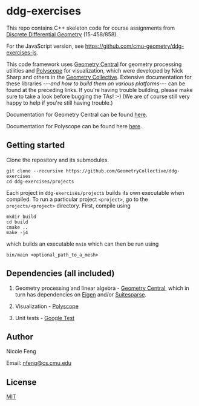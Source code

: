 # ddg-exercises

This repo contains C++ skeleton code for course assignments from [Discrete Differential Geometry](https://brickisland.net/DDGSpring2020/) (15-458/858).

For the JavaScript version, see https://github.com/cmu-geometry/ddg-exercises-js.

This code framework uses [Geometry Central](https://github.com/nmwsharp/geometry-central) for geometry processing utilities and [Polyscope](https://github.com/nmwsharp/polyscope) for visualization, which were developed by Nick Sharp and others in the [Geometry Collective](http://geometry.cs.cmu.edu/). Extensive documentation for these libraries ---_and how to build them on various platforms_--- can be found at the preceding links. If you're having trouble building, please make sure to take a look before bugging the TAs! :-) (We are of course still very happy to help if you're still having trouble.)

Documentation for Geometry Central can be found [here](https://geometry-central.net/).

Documentation for Polyscope can be found here [here](https://polyscope.run/).

## Getting started

Clone the repository and its submodules.

```
git clone --recursive https://github.com/GeometryCollective/ddg-exercises
cd ddg-exercises/projects
```

Each project in `ddg-exercises/projects` builds its own executable when compiled. To
run a particular project `<project>`, go to the `projects/<project>` directory. First, compile using

```
mkdir build
cd build
cmake ..
make -j4
```

which builds an executable `main` which can then be run using

```
bin/main <optional_path_to_a_mesh>
```

## Dependencies (all included)

1. Geometry processing and linear algebra - [Geometry Central](https://github.com/nmwsharp/geometry-central), which in turn has dependencies on [Eigen](https://eigen.tuxfamily.org) and/or [Suitesparse](https://people.engr.tamu.edu/davis/suitesparse.html).

2. Visualization - [Polyscope](https://github.com/nmwsharp/polyscope)

3. Unit tests - [Google Test](https://github.com/google/googletest)

## Author

Nicole Feng

Email: nfeng@cs.cmu.edu

## License

[MIT](https://opensource.org/licenses/MIT)

